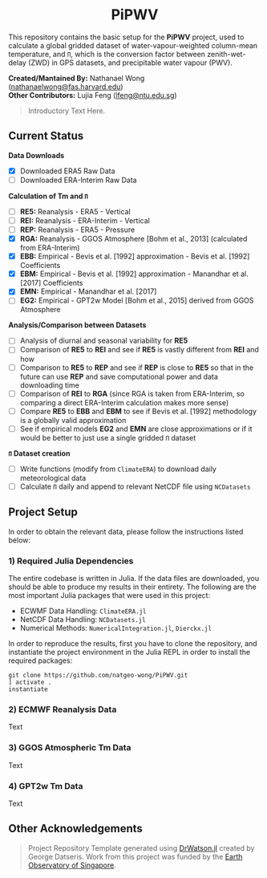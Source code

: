 # **<div align="center">PiPWV</div>**

This repository contains the basic setup for the **PiPWV** project, used to calculate a global gridded dataset of water-vapour-weighted column-mean temperature, and `Π`, which is the conversion factor between zenith-wet-delay (ZWD) in GPS datasets, and precipitable water vapour (PWV).

**Created/Mantained By:** Nathanael Wong (nathanaelwong@fas.harvard.edu)\
**Other Contributors:** Lujia Feng (lfeng@ntu.edu.sg)

> Introductory Text Here.

## Current Status

**Data Downloads**
* [x] Downloaded ERA5 Raw Data
* [ ] Downloaded ERA-Interim Raw Data

**Calculation of Tm and `Π`**
* [ ] **RE5:** Reanalysis - ERA5 - Vertical
* [ ] **REI:** Reanalysis - ERA-Interim - Vertical
* [ ] **REP:** Reanalysis - ERA5 - Pressure
* [x] **RGA:** Reanalysis - GGOS Atmosphere [Bohm et al., 2013] (calculated from ERA-Interim)
* [x] **EBB:** Empirical - Bevis et al. [1992] approximation - Bevis et al. [1992] Coefficients
* [x] **EBM:** Empirical - Bevis et al. [1992] approximation - Manandhar et al. [2017] Coefficients
* [x] **EMN:** Empirical - Manandhar et al. [2017]
* [ ] **EG2:** Empirical - GPT2w Model [Bohm et al., 2015] derived from GGOS Atmosphere

**Analysis/Comparison between Datasets**

* [ ] Analysis of diurnal and seasonal variability for **RE5**
* [ ] Comparison of **RE5** to **REI** and see if **RE5** is vastly different from **REI** and how
* [ ] Comparison to **RE5** to **REP** and see if **REP** is close to **RE5** so that in the future can use **REP** and save computational power and data downloading time
* [ ] Comparison of **REI** to **RGA** (since RGA is taken from ERA-Interim, so comparing a direct ERA-Interim calculation makes more sense)
* [ ] Compare **RE5** to **EBB** and **EBM** to see if Bevis et al. [1992] methodology is a globally valid approximation
* [ ] See if empirical models **EG2** and **EMN** are close approximations or if it would be better to just use a single gridded `Π` dataset

**`Π` Dataset creation**
* [ ] Write functions (modify from `ClimateERA`) to download daily meteorological data
* [ ] Calculate `Π` daily and append to relevant NetCDF file using `NCDatasets`

## Project Setup

In order to obtain the relevant data, please follow the instructions listed below:

### 1) Required Julia Dependencies

The entire codebase is written in Julia.  If the data files are downloaded, you should be able to produce my results in their entirety.  The following are the most important Julia packages that were used in this project:
* ECWMF Data Handling: `ClimateERA.jl`
* NetCDF Data Handling: `NCDatasets.jl`
* Numerical Methods: `NumericalIntegration.jl`, `Dierckx.jl`

In order to reproduce the results, first you have to clone the repository, and instantiate the project environment in the Julia REPL in order to install the required packages:
```
git clone https://github.com/natgeo-wong/PiPWV.git
] activate .
instantiate
```

### 2) ECMWF Reanalysis Data

Text

### 3) GGOS Atmospheric Tm Data

Text

### 4) GPT2w Tm Data

Text

## **Other Acknowledgements**
> Project Repository Template generated using [DrWatson.jl](https://github.com/JuliaDynamics/DrWatson.jl) created by George Datseris.
> Work from this project was funded by the [Earth Observatory of Singapore](https://earthobservatory.sg/).
